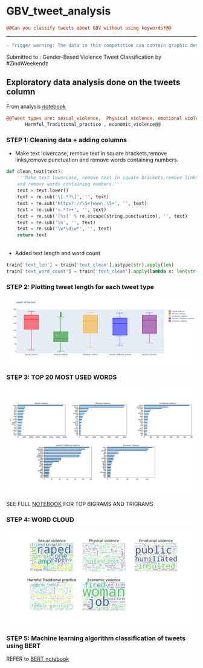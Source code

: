 # GBV_tweet_analysis

```diff
@@Can you classify tweets about GBV without using keywords?@@
```
---

```diff
- Trigger warning: The data in this competition can contain graphic descriptions of or extensive discussion of abuse, especially sexual abuse or torture.
```


Submitted to :  Gender-Based Violence Tweet Classification by #ZindiWeekendz



## Exploratory data analysis done on the tweets column
From analysis [notebook](https://github.com/Olayile/GBV_tweet_analysis/blob/main/analysis_of_GBV_tweets.ipynb)


```diff
@@Tweet types are: sexual_violence,  Physical violence, emotional violence,
       Harmful_Traditional_practice , economic_violence@@
```


### STEP 1: Cleaning data + adding columns
- Make text lowercase, remove text in square brackets,remove links,remove punctuation
    and remove words containing numbers.
```py
def clean_text(text):
    '''Make text lowercase, remove text in square brackets,remove links,remove punctuation
    and remove words containing numbers.'''
    text = text.lower()
    text = re.sub('\[.*?\]', '', text)
    text = re.sub('https?://\S+|www\.\S+', '', text)
    text = re.sub('<.*?>+', '', text)
    text = re.sub('[%s]' % re.escape(string.punctuation), '', text)
    text = re.sub('\n', '', text)
    text = re.sub('\w*\d\w*', '', text)
    return text
    
 ```
 
 - Added text length and word count
 ```py
train['text_len'] = train['text_clean'].astype(str).apply(len)
train['text_word_count'] = train['text_clean'].apply(lambda x: len(str(x).split()))
```

### STEP 2: Plotting tweet length for each tweet type
 
 ![alt text](https://github.com/Olayile/GBV_tweet_analysis/blob/main/newplot.png)
 
 
 ### STEP 3: TOP 20 MOST USED WORDS
 
 ![alt text](https://github.com/Olayile/GBV_tweet_analysis/blob/main/UNI.001.jpeg)
 
 SEE FULL [NOTEBOOK](https://github.com/Olayile/GBV_tweet_analysis/blob/main/analysis_of_GBV_tweets.ipynb) FOR TOP BIGRAMS AND TRIGRAMS
 
 
 ### STEP 4: WORD CLOUD 
  
 ![alt text](https://github.com/Olayile/GBV_tweet_analysis/blob/main/word_cloud.png)
 

 
 ### STEP 5: Machine learning algorithm classification of tweets using BERT
 
 REFER to [BERT notebook](https://github.com/Olayile/GBV_tweet_analysis/blob/main/bert_4.ipynb)
